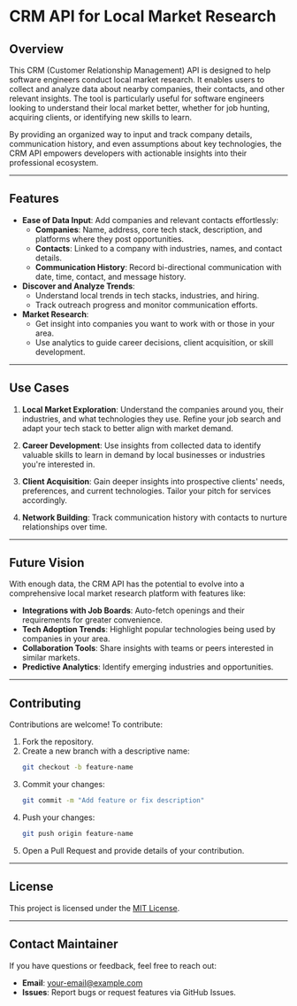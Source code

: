 # CRM API for Local Market Research

## Overview

This CRM (Customer Relationship Management) API is designed to help software engineers conduct local market research. It enables users to collect and analyze data about nearby companies, their contacts, and other relevant insights. The tool is particularly useful for software engineers looking to understand their local market better, whether for job hunting, acquiring clients, or identifying new skills to learn.

By providing an organized way to input and track company details, communication history, and even assumptions about key technologies, the CRM API empowers developers with actionable insights into their professional ecosystem.

---

## Features

- **Ease of Data Input**: Add companies and relevant contacts effortlessly:
    - **Companies**: Name, address, core tech stack, description, and platforms where they post opportunities.
    - **Contacts**: Linked to a company with industries, names, and contact details.
    - **Communication History**: Record bi-directional communication with date, time, contact, and message history.
- **Discover and Analyze Trends**:
    - Understand local trends in tech stacks, industries, and hiring.
    - Track outreach progress and monitor communication efforts.
- **Market Research**:
    - Get insight into companies you want to work with or those in your area.
    - Use analytics to guide career decisions, client acquisition, or skill development.

---

## Use Cases

1. **Local Market Exploration**:
   Understand the companies around you, their industries, and what technologies they use. Refine your job search and adapt your tech stack to better align with market demand.

2. **Career Development**:
   Use insights from collected data to identify valuable skills to learn in demand by local businesses or industries you're interested in.

3. **Client Acquisition**:
   Gain deeper insights into prospective clients' needs, preferences, and current technologies. Tailor your pitch for services accordingly.

4. **Network Building**:
   Track communication history with contacts to nurture relationships over time.

---

## Future Vision

With enough data, the CRM API has the potential to evolve into a comprehensive local market research platform with features like:
- **Integrations with Job Boards**: Auto-fetch openings and their requirements for greater convenience.
- **Tech Adoption Trends**: Highlight popular technologies being used by companies in your area.
- **Collaboration Tools**: Share insights with teams or peers interested in similar markets.
- **Predictive Analytics**: Identify emerging industries and opportunities.

---

## Contributing

Contributions are welcome! To contribute:
1. Fork the repository.
2. Create a new branch with a descriptive name:
   ```bash
   git checkout -b feature-name
   ```
3. Commit your changes:
   ```bash
   git commit -m "Add feature or fix description"
   ```
4. Push your changes:
   ```bash
   git push origin feature-name
   ```
5. Open a Pull Request and provide details of your contribution.

---

## License

This project is licensed under the [MIT License](LICENSE).

---

## Contact Maintainer

If you have questions or feedback, feel free to reach out:
- **Email**: [your-email@example.com](mailto:your-email@example.com)
- **Issues**: Report bugs or request features via GitHub Issues.